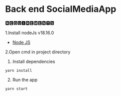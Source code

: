 # Back end SocialMediaApp

🆁🅴🆀🆄🅸🆁🅴🅼🅴🅽🆃🆂

1.Install nodeJs v18.16.0

* [Node JS](https://nodejs.org/en/download/)

2.Open cmd in project directory

1. Install dependencies
```
yarn install
```
2. Run the app
```
yarn start
```
